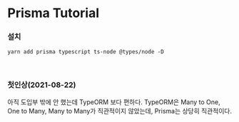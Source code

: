 # Prisma Tutorial

### 설치

```
yarn add prisma typescript ts-node @types/node -D
```

<br />

### 첫인상(2021-08-22)
아직 도입부 밖에 안 했는데 TypeORM 보다 편하다. TypeORM은 Many to One, One to Many, Many to Many가 직관적이지 않았는데, Prisma는 상당히 직관적이다.